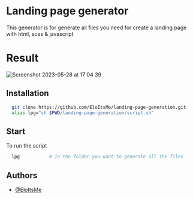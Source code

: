 # Landing page generator

This generator is for generate all files you need for create a landing page with html, scss & javascript

# Result

![Screenshot 2023-05-28 at 17 04 39](https://github.com/EloItsMe/landing-page-generation/assets/125091698/f7fc5315-a667-4543-9891-73bc639f169a)

## Installation

```bash
  git clone https://github.com/EloItsMe/landing-page-generation.git
  alias lpg="sh $PWD/landing-page-generation/script.sh"
```

## Start

To run the script

```bash
  lpg           # in the folder you want to generate all the files
```


## Authors

- [@EloItsMe](https://www.github.com/eloitsme)
